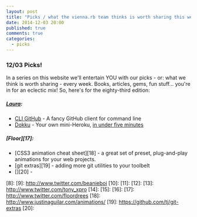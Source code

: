 ```yaml
---
layout: post
title: "Picks / what the vienna.rb team thinks is worth sharing this week"
date: 2014-12-03 20:00
published: true
comments: true
categories:
  - picks
---
```


### 12/03 Picks!

In a series on this website we'll entertain YOU with our picks - or: what we think is worth sharing - every week.
Books, articles, gems, fun stuff... you're in for an eclectic mix! So, here's for the eighty-third edition:

##### [Laura][1]:
  - [CLI GitHub][2] - A fancy GitHub client for command line
  - [Dokku][3] - Your own mini-Heroku, [in under five minutes][4]

##### [Floor][17]:
  - [CSS3 animation cheat sheet][18] -  a great set of preset, plug-and-play animations for your web projects.
  - [git extras][19] - adding more git utilities to your toolbelt
  - [][20] -

[1]: http://www.twitter.com/alicetragedy
[2]: http://ionicabizau.net/blog/15-cli-github-a-fancy-github-client-for-command-line
[3]: https://github.com/progrium/dokku
[4]: http://progrium.com/blog/2013/06/19/dokku-the-smallest-paas-implementation-youve-ever-seen
[5]: http://www.twitter.com/alexandertacho
[6]:
[7]:
[8]:
[9]: http://www.twitter.com/beanieboi
[10]:
[11]:
[12]:
[13]: http://www.twitter.com/tony_xpro
[14]:
[15]:
[16]:
[17]: http://www.twitter.com/floordrees
[18]: http://www.justinaguilar.com/animations/
[19]: https://github.com/tj/git-extras
[20]:
